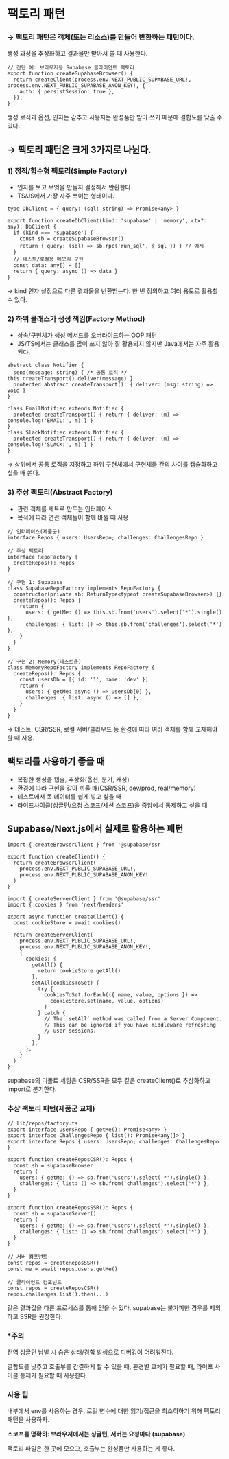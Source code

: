 # 팩토리 패턴

### → 팩토리 패턴은 객체(또는 리소스)를 만들어 반환하는 패턴이다.

생성 과정을 추상화하고 결과물만 받아서 쓸 때 사용한다. 

```tsx
// 간단 예: 브라우저용 Supabase 클라이언트 팩토리
export function createSupabaseBrowser() {
  return createClient(process.env.NEXT_PUBLIC_SUPABASE_URL!, process.env.NEXT_PUBLIC_SUPABASE_ANON_KEY!, {
    auth: { persistSession: true },
  });
}
```

생성 로직과 옵션, 인자는 감추고 사용자는 완성품만 받아 쓰기 때문에 결합도를 낮출 수 있다.

## → 팩토리 패턴은 크게 3가지로 나뉜다.

### 1) 정적/함수형 팩토리(Simple Factory)

- 인자를 보고 무엇을 만들지 결정해서 반환한다.
- TS/JS에서 가장 자주 쓰이는 형태이다.

```tsx
type DbClient = { query: (sql: string) => Promise<any> }

export function createDbClient(kind: 'supabase' | 'memory', ctx?: any): DbClient {
  if (kind === 'supabase') {
    const sb = createSupabaseBrowser()
    return { query: (sql) => sb.rpc('run_sql', { sql }) } // 예시
  }
  // 테스트/로컬용 메모리 구현
  const data: any[] = []
  return { query: async () => data }
} 
```

→ kind 인자 설정으로 다른 결과물을 반환받는다. 한 번 정의하고 여러 용도로 활용할 수 있다.

### 2)  하위 클래스가 생성 책임(Factory Method)

- 상속/구현체가 생성 메서드를 오버라이드하는 OOP 패턴
- JS/TS에서는 클래스를 많이 쓰지 않아 잘 활용되지 않지만 Java에서는 자주 활용된다.

```tsx
abstract class Notifier {
  send(message: string) { /* 공통 로직 */ this.createTransport().deliver(message) }
  protected abstract createTransport(): { deliver: (msg: string) => void }
}

class EmailNotifier extends Notifier {
  protected createTransport() { return { deliver: (m) => console.log('EMAIL:', m) } }
}
class SlackNotifier extends Notifier {
  protected createTransport() { return { deliver: (m) => console.log('SLACK:', m) } }
}
```

→ 상위에서 공통 로직을 지정하고 하위 구현체에서 구현체들 간의 차이를 캡슐화하고 싶을 때 쓴다.

### 3) 추상 팩토리(Abstract Factory)

- 관련 객체를 세트로 만드는 인터페이스
- 목적에 따라 연관 객체들이 함께 바뀔 때 사용

```tsx
// 인터페이스(제품군)
interface Repos { users: UsersRepo; challenges: ChallengesRepo }

// 추상 팩토리
interface RepoFactory {
  createRepos(): Repos
}

// 구현 1: Supabase
class SupabaseRepoFactory implements RepoFactory {
  constructor(private sb: ReturnType<typeof createSupabaseBrowser>) {}
  createRepos(): Repos {
    return {
      users: { getMe: () => this.sb.from('users').select('*').single() },
      challenges: { list: () => this.sb.from('challenges').select('*') },
    }
  }
}

// 구현 2: Memory(테스트용)
class MemoryRepoFactory implements RepoFactory {
  createRepos(): Repos {
    const usersDb = [{ id: '1', name: 'dev' }]
    return {
      users: { getMe: async () => usersDb[0] },
      challenges: { list: async () => [] },
    }
  }
}

```

→ 테스트, CSR/SSR, 로컬 서버/클라우드 등 환경에 따라 여러 객체를 함께 교체해야 할 때 사용.

## 팩토리를 사용하기 좋을 때

- 복잡한 생성을 캡슐, 추상화(옵션, 분기, 캐싱)
- 환경에 따라 구현을 갈아 끼울 때(CSR/SSR, dev/prod, real/memory)
- 테스트에서 목 데이터를 쉽게 넣고 싶을 때
- 라이프사이클(싱글턴/요청 스코프/세션 스코프)을 중앙에서 통제하고 싶을 때

## Supabase/Next.js에서 실제로 활용하는 패턴

```tsx
import { createBrowserClient } from '@supabase/ssr'

export function createClient() {
  return createBrowserClient(
    process.env.NEXT_PUBLIC_SUPABASE_URL!,
    process.env.NEXT_PUBLIC_SUPABASE_ANON_KEY!
  )
}
```

```tsx
import { createServerClient } from '@supabase/ssr'
import { cookies } from 'next/headers'

export async function createClient() {
  const cookieStore = await cookies()

  return createServerClient(
    process.env.NEXT_PUBLIC_SUPABASE_URL!,
    process.env.NEXT_PUBLIC_SUPABASE_ANON_KEY!,
    {
      cookies: {
        getAll() {
          return cookieStore.getAll()
        },
        setAll(cookiesToSet) {
          try {
            cookiesToSet.forEach(({ name, value, options }) =>
              cookieStore.set(name, value, options)
            )
          } catch {
            // The `setAll` method was called from a Server Component.
            // This can be ignored if you have middleware refreshing
            // user sessions.
          }
        },
      },
    }
  )
}
```

supabase의 디폴트 세팅은 CSR/SSR을 모두 같은 createClient()로 추상화하고 import로 분기한다.

### 추상 팩토리 패턴(제품군 교체)

```tsx
// lib/repos/factory.ts
export interface UsersRepo { getMe(): Promise<any> }
export interface ChallengesRepo { list(): Promise<any[]> }
export interface Repos { users: UsersRepo; challenges: ChallengesRepo }

export function createReposCSR(): Repos {
  const sb = supabaseBrowser
  return {
    users: { getMe: () => sb.from('users').select('*').single() },
    challenges: { list: () => sb.from('challenges').select('*') },
  }
}

export function createReposSSR(): Repos {
  const sb = supabaseServer()
  return {
    users: { getMe: () => sb.from('users').select('*').single() },
    challenges: { list: () => sb.from('challenges').select('*') },
  }
}
```

```tsx
// 서버 컴포넌트
const repos = createReposSSR()
const me = await repos.users.getMe()

// 클라이언트 컴포넌트
const repos = createReposCSR()
repos.challenges.list().then(...)
```

같은 결과값을 다른 프로세스를 통해 얻을 수 있다. supabase는 불가피한 경우를 제외하고 SSR을 권장한다.

### *주의

전역 싱글턴 남발 시 숨은 상태/경합 발생으로 디버깅이 어려워진다.

결합도를 낮추고 호출부를 간결하게 할 수 있을 때, 환경별 교체가 필요할 때, 라이프 사이클 통제가 필요할 때 사용한다.

### 사용 팁

내부에서 env를 사용하는 경우, 로컬 변수에 대한 읽기/접근을 최소하하기 위해 팩토리 패턴을 사용하자.

**스코프를 명확히: 브라우저에서는 싱글턴, 서버는 요청마다 (supabase)**

팩토리 파일은 한 곳에 모으고, 호출부는 완성품만 사용하는 게 좋다.
